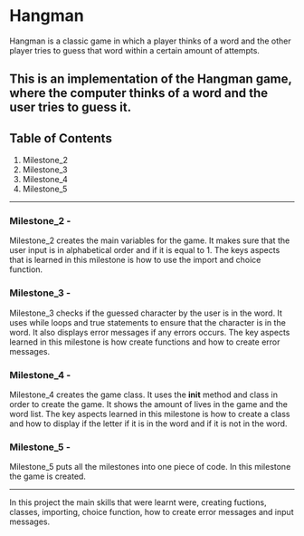 # Hangman
Hangman is a classic game in which a player thinks of a word and the other player tries to guess that word within a certain amount of attempts.

This is an implementation of the Hangman game, where the computer thinks of a word and the user tries to guess it. 
--- 
## Table of Contents 
1. Milestone_2
1. Milestone_3
1. Milestone_4
1. Milestone_5 

---
### Milestone_2 - 
Milestone_2 creates the main variables for the game. It makes sure that the user input is in alphabetical order and if it is equal to 1. The keys aspects that is learned in this milestone is how to use the import and choice function.

### Milestone_3 -
Milestone_3 checks if the guessed character by the user is in the word. It uses while loops and true statements to ensure that the character is in the word. It also displays error messages if any errors occurs. The key aspects learned in this milestone is how create functions and how to create error messages.

### Milestone_4 -
Milestone_4 creates the game class. It uses the __init__ method and class in order to create the game. It shows the amount of lives in the game and the word list. The key aspects learned in this milestone is how to create a class and how to display if the letter if it is in the word and if it is not in the word.

### Milestone_5 -
Milestone_5 puts all the milestones into one piece of code. In this milestone the game is created. 


--- 

In this project the main skills that were learnt were, creating fuctions, classes, importing, choice function, how to create error messages and input messages. 